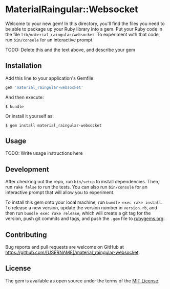 # MaterialRaingular::Websocket

Welcome to your new gem! In this directory, you'll find the files you need to be able to package up your Ruby library into a gem. Put your Ruby code in the file `lib/material_raingular/websocket`. To experiment with that code, run `bin/console` for an interactive prompt.

TODO: Delete this and the text above, and describe your gem

## Installation

Add this line to your application's Gemfile:

```ruby
gem 'material_raingular-websocket'
```

And then execute:

    $ bundle

Or install it yourself as:

    $ gem install material_raingular-websocket

## Usage

TODO: Write usage instructions here

## Development

After checking out the repo, run `bin/setup` to install dependencies. Then, run `rake false` to run the tests. You can also run `bin/console` for an interactive prompt that will allow you to experiment.

To install this gem onto your local machine, run `bundle exec rake install`. To release a new version, update the version number in `version.rb`, and then run `bundle exec rake release`, which will create a git tag for the version, push git commits and tags, and push the `.gem` file to [rubygems.org](https://rubygems.org).

## Contributing

Bug reports and pull requests are welcome on GitHub at https://github.com/[USERNAME]/material_raingular-websocket.


## License

The gem is available as open source under the terms of the [MIT License](http://opensource.org/licenses/MIT).

